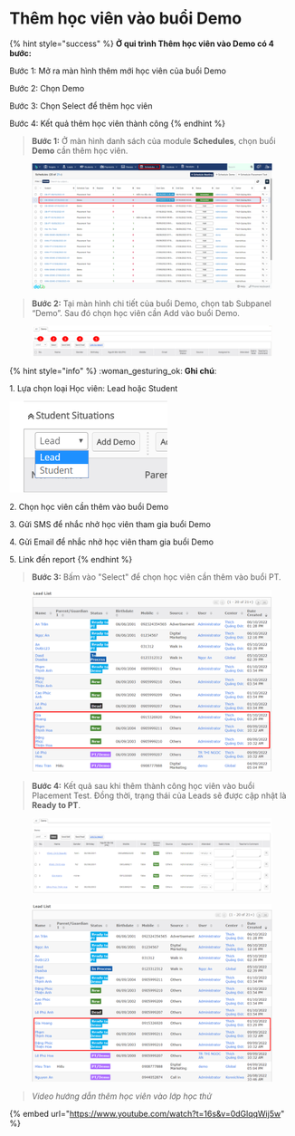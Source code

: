 # Thêm học viên vào buổi Demo

{% hint style="success" %}
**Ở qui trình Thêm học viên vào Demo có 4 bước:**

Bước 1: Mở ra màn hình thêm mới học viên của buổi Demo

Bước 2: Chọn Demo

Bước 3: Chọn Select để thêm học viên

Bước 4: Kết quả thêm học viên thành công
{% endhint %}

> **Bước 1:** Ở màn hình danh sách của module **Schedules**, chọn buổi **Demo** cần thêm học viên.&#x20;

<figure><img src="../../../.gitbook/assets/image.png" alt=""><figcaption></figcaption></figure>

> **Bước 2:** Tại màn hình chi tiết của buổi Demo, chọn tab Subpanel “Demo”. Sau đó chọn học viên cần Add vào buổi Demo.

<figure><img src="../../../.gitbook/assets/image (48).png" alt=""><figcaption></figcaption></figure>

{% hint style="info" %}
:woman\_gesturing\_ok: **Ghi chú**:

1\. Lựa chọn loại Học viên: Lead hoặc Student

<img src="../../../.gitbook/assets/ThemDemo3.png" alt="" data-size="original">&#x20;

2\. Chọn học viên cần thêm vào buổi Demo

3\. Gửi SMS để nhắc nhở học viên tham gia buổi Demo

4\. Gửi Email để nhắc nhở học viên tham gia buổi Demo

5\. Link đến report&#x20;
{% endhint %}

> **Bước 3:** Bấm vào "Select" để chọn học viên cần thêm vào buổi PT.

<figure><img src="../../../.gitbook/assets/image (38).png" alt=""><figcaption></figcaption></figure>

> **Bước 4:** Kết quả sau khi thêm thành công học viên vào buổi Placement Test. Đồng thời, trạng thái của Leads sẽ được cập nhật là **Ready to PT**.

<figure><img src="../../../.gitbook/assets/image (4).png" alt=""><figcaption></figcaption></figure>

<figure><img src="../../../.gitbook/assets/image (42).png" alt=""><figcaption></figcaption></figure>

> _Video hướng dẫn thêm học viên vào lớp học thử_

{% embed url="https://www.youtube.com/watch?t=16s&v=0dGlqqWij5w" %}
